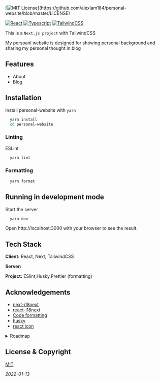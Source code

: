 [![MIT License](https://img.shields.io/apm/l/atomic-design-ui.svg?)](https://github.com/alexlam184/personal-website/blob/master/LICENSE)


[![React](https://img.shields.io/badge/React-20232A?style=for-the-badge&logo=react&logoColor=61DAFB)](https://reactjs.org/)
[![Typescript](https://img.shields.io/badge/TypeScript-007ACC?style=for-the-badge&logo=typescript&logoColor=white)](https://www.typescriptlang.org/)
[![TailwindCSS](https://img.shields.io/badge/Tailwind_CSS-38B2AC?style=for-the-badge&logo=tailwind-css&logoColor=white)](https://tailwindcss.com/)

This is a `Next.js project` with TailwindCSS 

My persoanl website is designed for showing personal background and sharing my personal thought in blog


## Features

- About
- Blog


## Installation

Install personal-website with `yarn`

```bash
  yarn install 
  cd personal-website
```

### Linting 

ESLint

```bash
  yarn lint
```

### Formatting

```bash
  yarn format
```
## Running in development mode

Start the server

```bash
  yarn dev
```

Open http://localhost:3000 with your browser to see the result.




## Tech Stack

**Client:** React, Next, TailwindCSS

**Server:** 

**Project:** ESlint,Husky,Prettier (formatting)


## Acknowledgements

 - [next-i18next](https://github.com/isaachinman/next-i18next)
 - [react-i18next](https://react.i18next.com/)
 - [Code formatting](https://gist.github.com/silver-xu/1dcceaa14c4f0253d9637d4811948437)
 - [husky](https://typicode.github.io/husky/#/)
 - [react icon](https://react-icons.github.io/react-icons/)

<details>
<summary>Roadmap</summary>

- Additional browser support

- Blog in CMS

- Markdown guide - Blog

- Readme guide - Blog

- Github guide - Blog

- Linux guide - Blog
</details>

## License & Copyright

[MIT](https://github.com/alexlam184/personal-website/blob/master/LICENSE)

_2022-01-13_

